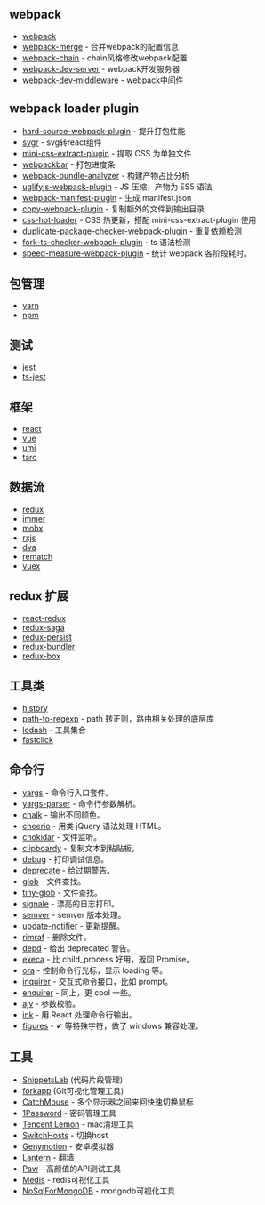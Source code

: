 
## webpack
- [webpack](https://github.com/webpack/webpack) 
- [webpack-merge](https://github.com/survivejs/webpack-merge) - 合并webpack的配置信息
- [webpack-chain](https://github.com/neutrinojs/webpack-chain) - chain风格修改webpack配置
- [webpack-dev-server](https://github.com/webpack/webpack-dev-server) - webpack开发服务器
- [webpack-dev-middleware](https://github.com/webpack/webpack-dev-middleware) - webpack中间件

## webpack loader plugin
- [hard-source-webpack-plugin](https://github.com/mzgoddard/hard-source-webpack-plugin) - 提升打包性能
- [svgr](https://github.com/smooth-code/svgr) - svg转react组件
- [mini-css-extract-plugin](https://github.com/webpack-contrib/mini-css-extract-plugin) - 提取 CSS 为单独文件
- [webpackbar](https://github.com/nuxt/webpackbar) - 打包进度条
- [webpack-bundle-analyzer](https://github.com/webpack-contrib/webpack-bundle-analyzer) - 构建产物占比分析
- [uglifyjs-webpack-plugin](https://github.com/webpack-contrib/terser-webpack-plugin) - JS 压缩，产物为 ES5 语法
- [webpack-manifest-plugin](https://github.com/danethurber/webpack-manifest-plugin) - 生成 manifest.json
- [copy-webpack-plugin](https://github.com/webpack-contrib/copy-webpack-plugin) - 复制额外的文件到输出目录
- [css-hot-loader](https://github.com/shepherdwind/css-hot-loader) - CSS 热更新，搭配 mini-css-extract-plugin 使用
- [duplicate-package-checker-webpack-plugin](https://github.com/darrenscerri/duplicate-package-checker-webpack-plugin) - 重复依赖检测
- [fork-ts-checker-webpack-plugin](https://github.com/Realytics/fork-ts-checker-webpack-plugin) - ts 语法检测
- [speed-measure-webpack-plugin](https://github.com/stephencookdev/speed-measure-webpack-plugin) - 统计 webpack 各阶段耗时。

## 包管理

- [yarn](https://github.com/yarnpkg/yarn)
- [npm](https://github.com/npm/cli)


## 测试

- [jest](https://github.com/facebook/jest)
- [ts-jest](https://github.com/kulshekhar/ts-jest)


## 框架

- [react](https://github.com/facebook/react)
- [vue](https://github.com/vuejs/vue)
- [umi](https://github.com/umijs/umi)
- [taro](https://github.com/NervJS/taro)


## 数据流

- [redux](https://github.com/reduxjs/redux)
- [immer](https://github.com/mweststrate/immer)
- [mobx](https://github.com/mobxjs/mobx)
- [rxjs](https://github.com/ReactiveX/rxjs)
- [dva](https://github.com/dvajs/dva)
- [rematch](https://github.com/rematch/rematch)
- [vuex](https://github.com/vuejs/vuex)


## redux 扩展

- [react-redux](https://github.com/reduxjs/react-redux)
- [redux-saga](https://github.com/redux-saga/redux-saga)
- [redux-persist](https://github.com/rt2zz/redux-persist)
- [redux-bundler](https://github.com/henrikjoreteg/redux-bundler)
- [redux-box](https://github.com/anish000kumar/redux-box)


## 工具类

- [history](https://github.com/ReactTraining/history)
- [path-to-regexp](https://github.com/pillarjs/path-to-regexp) - path 转正则，路由相关处理的底层库
- [lodash](https://github.com/lodash/lodash) - 工具集合
- [fastclick](https://github.com/ftlabs/fastclick)


## 命令行

- [yargs](https://github.com/yargs/yargs) - 命令行入口套件。
- [yargs-parser](https://github.com/yargs/yargs-parser) - 命令行参数解析。
- [chalk](https://github.com/chalk/chalk) - 输出不同颜色。
- [cheerio](https://github.com/cheeriojs/cheerio) - 用类 jQuery 语法处理 HTML。
- [chokidar](https://github.com/paulmillr/chokidar) - 文件监听。
- [clipboardy](https://github.com/sindresorhus/clipboardy) - 复制文本到粘贴板。
- [debug](https://github.com/visionmedia/debug) - 打印调试信息。
- [deprecate](https://github.com/brianc/node-deprecate) - 给过期警告。
- [glob](https://github.com/isaacs/node-glob) - 文件查找。
- [tiny-glob](https://github.com/terkelg/tiny-glob) - 文件查找。
- [signale](https://github.com/klaussinani/signale) - 漂亮的日志打印。
- [semver](https://github.com/npm/node-semver) - semver 版本处理。
- [update-notifier](https://github.com/yeoman/update-notifier) - 更新提醒。
- [rimraf](https://github.com/isaacs/rimraf) - 删除文件。
- [depd](https://github.com/dougwilson/nodejs-depd) - 给出 deprecated 警告。
- [execa](https://github.com/sindresorhus/execa) - 比 child\_process 好用，返回 Promise。
- [ora](https://github.com/sindresorhus/ora) - 控制命令行光标，显示 loading 等。
- [inquirer](https://github.com/SBoudrias/Inquirer.js) - 交互式命令接口，比如 prompt。
- [enquirer](https://github.com/enquirer/enquirer) - 同上，更 cool 一些。
- [ajv](https://github.com/epoberezkin/ajv) - 参数校验。
- [ink](https://github.com/vadimdemedes/ink) - 用 React 处理命令行输出。
- [figures](https://github.com/sindresorhus/figures) - ✔︎ 等特殊字符，做了 windows 兼容处理。

## 工具

 - [SnippetsLab](http://www.renfei.org/snippets-lab/) (代码片段管理) 
 - [forkapp](https://forkapp.io) (Git可视化管理工具)
 - [CatchMouse](http://macappstore.org/catchmouse/) - 多个显示器之间来回快速切换鼠标
 - [1Password](https://1password.com/) - 密码管理工具
 - [Tencent Lemon](https://mac.gj.qq.com/) - mac清理工具
 - [SwitchHosts](https://github.com/oldj/SwitchHosts) - 切换host
 - [Genymotion](https://www.genymotion.com/) - 安卓模拟器
 - [Lantern](https://github.com/getlantern/lantern) - 翻墙
 - [Paw](https://paw.cloud/) - 高颜值的API测试工具
 - [Medis](https://github.com/luin/medis) - redis可视化工具
 - [NoSqlForMongoDB](https://nosqlbooster.com/downloads) - mongodb可视化工具